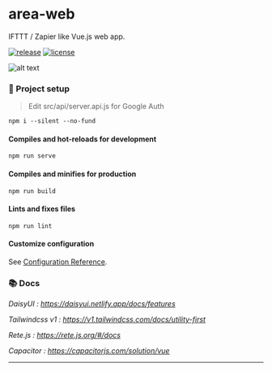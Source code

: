 # area-web

IFTTT / Zapier like Vue.js web app.

[![release][1]][2] [![license][7]][8]

![alt text](https://www.fullstackpython.com/img/logos/vuejs-wide.png 'Vue.js logo')

### 💾 Project setup

> Edit src/api/server.api.js for Google Auth

```
npm i --silent --no-fund
```

#### Compiles and hot-reloads for development
```
npm run serve
```

#### Compiles and minifies for production
```
npm run build
```

#### Lints and fixes files
```
npm run lint
```

#### Customize configuration
See [Configuration Reference](https://cli.vuejs.org/config/).


### 📚 Docs

*DaisyUI : https://daisyui.netlify.app/docs/features*

*Tailwindcss v1 : https://v1.tailwindcss.com/docs/utility-first*

*Rete.js : https://rete.js.org/#/docs*

*Capacitor : https://capacitorjs.com/solution/vue*

---

[1]: https://img.shields.io/badge/release-v0.1.0-blue
[2]: https://github.com/EpitechIT2020/B-YEP-500-LYN-5-1-area-theo.cousinet/releases 'GitHub release (latest by date)'
[7]: https://img.shields.io/badge/license-MIT-green
[8]: https://github.com/EpitechIT2020/B-YEP-500-LYN-5-1-area-theo.cousinet/blob/master/LICENSE 'GitHub license'